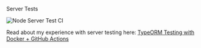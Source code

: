 Server Tests

![Node Server Test CI](https://github.com/seandearnaley/brainstrike-typescript-starter/workflows/Node%20Server%20Test%20CI/badge.svg?event=push)

Read about my experience with server testing here:
[TypeORM Testing with Docker + GitHub Actions](https://levelup.gitconnected.com/typeorm-testing-with-docker-github-actions-6dc8a5dbe913)
